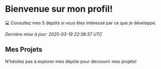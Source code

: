 # Bienvenue sur mon profil!

<!-- SECTION_DYNAMIQUE_DEBUT -->
💻 Consultez mes 5 dépôts si vous êtes intéressé par ce que je développe.

*Dernière mise à jour: 2025-03-19 22:38:37 UTC*
<!-- SECTION_DYNAMIQUE_FIN -->

## Mes Projets
N'hésitez pas à explorer mes dépôts pour découvrir mes projets!
